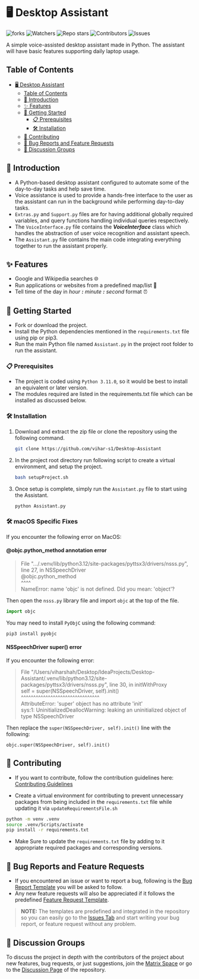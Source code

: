 # 🖥️ Desktop Assistant

![forks](https://img.shields.io/github/forks/vihar-s1/Desktop-Assistant?style=for-the-badge&color=dark-green)
![Watchers](https://img.shields.io/github/watchers/vihar-s1/Desktop-Assistant?style=for-the-badge&color=dark-green)
![Repo stars](https://img.shields.io/github/stars/vihar-s1/Desktop-Assistant?style=for-the-badge&color=dark-green)
![Contributors](https://img.shields.io/github/contributors/vihar-s1/Desktop-Assistant?style=for-the-badge&color=dark-green)
![Issues](https://img.shields.io/github/issues/vihar-s1/Desktop-Assistant?style=for-the-badge&color=dark-green)

<!-- ![Project Logo](logo.png) -->

A simple voice-assisted desktop assistant made in Python. The assistant will have basic features supporting daily laptop usage.

## Table of Contents

- [🖥️ Desktop Assistant](#-desktop-assistant)
  - [Table of Contents](#table-of-contents)
  - [🚀 Introduction](#-introduction)
  - [✨ Features](#-features)
  - [🚀 Getting Started](#-getting-started)
    - [📋 Prerequisites](#-prerequisites)
    - [🛠️ Installation](#-installation)
  - [🤝 Contributing](#-contributing)
  - [🐞 Bug Reports and Feature Requests](#-bug-reports-and-feature-requests)
  - [💬 Discussion Groups](#-discussion-groups)

## 🚀 Introduction

- A Python-based desktop assistant configured to automate some of the day-to-day tasks and help save time.
- Voice assistance is used to provide a hands-free interface to the user as the assistant can run in the background while performing day-to-day tasks.
- `Extras.py` and `Support.py` files are for having additional globally required variables, and query functions handling individual queries respectively.
- The `VoiceInterface.py` file contains the **_VoiceInterface_** class which handles the abstraction of user voice recognition and assistant speech.
- The `Assistant.py` file contains the main code integrating everything together to run the assistant properly.

## ✨ Features

- Google and Wikipedia searches 🌐
- Run applications or websites from a predefined map/list 🚀
- Tell time of the day in _hour **:** minute **:** second_ format ⏰

## 🚀 Getting Started

- Fork or download the project.
- Install the Python dependencies mentioned in the `requirements.txt` file using pip or pip3.
- Run the main Python file named `Assistant.py` in the project root folder to run the assistant.

### 📋 Prerequisites

- The project is coded using `Python 3.11.0`, so it would be best to install an equivalent or later version.
- The modules required are listed in the requirements.txt file which can be installed as discussed below.

### 🛠️ Installation

1. Download and extract the zip file or clone the repository using the following command.

    ```bash
    git clone https://github.com/vihar-s1/Desktop-Assistant
    ```

2. In the project root directory run following script to create a virtual environment, and setup the project.

    ```bash
    bash setupProject.sh
    ```

3. Once setup is complete, simply run the `Assistant.py` file to start using the Assistant.

    ```bash
    python Assistant.py
    ```

### 🛠️ macOS Specific Fixes

If you encounter the following error on MacOS:

#### @objc.python_method annotation error

> File ".../.venv/lib/python3.12/site-packages/pyttsx3/drivers/nsss.py", line 27, in NSSpeechDriver  
>    @objc.python_method  
>    ^^^^  
> NameError: name 'objc' is not defined. Did you mean: 'object'?  

Then open the `nsss.py` library file and import `objc` at the top of the file.

```python
import objc
```

You may need to install `PyObjC` using the following command:

```bash
pip3 install pyobjc
```

#### NSSpeechDriver super() error

If you encounter the following error:

>   File "/Users/viharshah/Desktop/IdeaProjects/Desktop-Assistant/.venv/lib/python3.12/site-packages/pyttsx3/drivers/nsss.py", line 30, in initWithProxy  
> self = super(NSSpeechDriver, self).init()  
> ^^^^^^^^^^^^^^^^^^^^^^^^^^^^^^^^  
> AttributeError: 'super' object has no attribute 'init'  
> sys:1: UninitializedDeallocWarning: leaking an uninitialized object of type NSSpeechDriver

Then replace the `super(NSSpeechDriver, self).init()` line with the following:

```python3
objc.super(NSSpeechDriver, self).init()
```

## 🤝 Contributing

- If you want to contribute, follow the contribution guidelines here: [Contributing Guidelines](https://github.com/vihar-s1/Desktop-Assistant/blob/main/CONTRIBUTING.md)
  
- Create a virtual environment for contributing to prevent unnecessary packages from being included in the `requirements.txt` file while updating it via `updateRequirementsFile.sh`

```bash
python -m venv .venv
source .venv/Scripts/activate
pip install -r requirements.txt
```
  
- Make Sure to update the `requirements.txt` file by adding to it appropriate required packages and corresponding versions.

## 🐞 Bug Reports and Feature Requests

- If you encountered an issue or want to report a bug, following is the [Bug Report Template](https://github.com/vihar-s1/Desktop-Assistant/blob/main/.github/ISSUE_TEMPLATE/bug_report.md) you will be asked to follow.
- Any new feature requests will also be appreciated if it follows the predefined [Feature Request Template](https://github.com/vihar-s1/Desktop-Assistant/blob/main/.github/ISSUE_TEMPLATE/feature_request.md).

> **NOTE:** The templates are predefined and integrated in the repository so you can easily go to the [Issues Tab](https://github.com/vihar-s1/Desktop-Assistant/issues) and start writing your bug report, or feature request without any problem.

## 💬 Discussion Groups

To discuss the project in depth with the contributors of the project about new features, bug requests, or just suggestions, join the [Matrix Space](https://matrix.to/#/#desktop-assistant-github-project:matrix.org) or go to the [Discussion Page](https://github.com/vihar-s1/Desktop-Assistant/discussions) of the repository.
